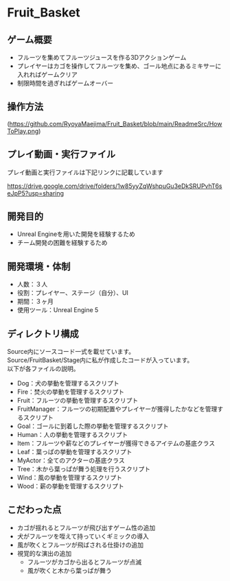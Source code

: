 # Fruit_Basket
## ゲーム概要
- フルーツを集めてフルーツジュースを作る3Dアクションゲーム
- プレイヤーはカゴを操作してフルーツを集め、ゴール地点にあるミキサーに入れればゲームクリア
- 制限時間を過ぎればゲームオーバー

## 操作方法
(https://github.com/RyoyaMaejima/Fruit_Basket/blob/main/ReadmeSrc/HowToPlay.png)

## プレイ動画・実行ファイル
プレイ動画と実行ファイルは下記リンクに記載しています  

https://drive.google.com/drive/folders/1w85yyZqWshpuGu3eDkSRUPvhT6seJpP5?usp=sharing

## 開発目的
- Unreal Engineを用いた開発を経験するため
- チーム開発の困難を経験するため

## 開発環境・体制
- 人数：３人
- 役割：プレイヤー、ステージ（自分）、UI
- 期間：３ヶ月
- 使用ツール：Unreal Engine 5

## ディレクトリ構成
Source内にソースコード一式を載せています。  
Source/FruitBasket/Stage内に私が作成したコードが入っています。  
以下が各ファイルの説明。  

- Dog：犬の挙動を管理するスクリプト
- Fire：焚火の挙動を管理するスクリプト
- Fruit：フルーツの挙動を管理するスクリプト
- FruitManager：フルーツの初期配置やプレイヤーが獲得したかなどを管理するスクリプト
- Goal：ゴールに到着した際の挙動を管理するスクリプト
- Human：人の挙動を管理するスクリプト
- Item：フルーツや薪などのプレイヤーが獲得できるアイテムの基底クラス
- Leaf：葉っぱの挙動を管理するスクリプト
- MyActor：全てのアクターの基底クラス
- Tree：木から葉っぱが舞う処理を行うスクリプト
- Wind：風の挙動を管理するスクリプト
- Wood：薪の挙動を管理するスクリプト

## こだわった点
- カゴが揺れるとフルーツが飛び出すゲーム性の追加
- 犬がフルーツを咥えて持っていくギミックの導入
- 風が吹くとフルーツが飛ばされる仕掛けの追加
- 視覚的な演出の追加
  - フルーツがカゴから出るとフルーツが点滅
  - 風が吹くと木から葉っぱが舞う
